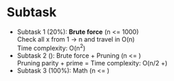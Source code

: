 # Subtask

* Subtask 1 (20%): <b>Brute force</b> (n <= 1000)<br>
Check all x from 1 -> n and travel in O(n) <br>
Time complexity: O(n<sup>2</sup>)
* Subtask 2 (): Brute force + Pruning (n <= ) <br>
Pruning parity + prime = 
Time complexity: O(n/2 +)
* Subtask 3 (100%): Math (n <= )

   